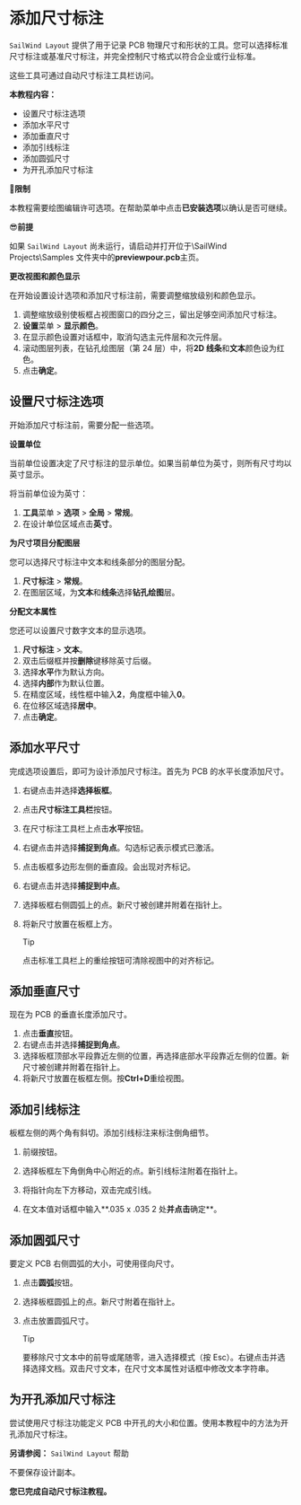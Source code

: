 # 添加尺寸标注

`SailWind Layout` 提供了用于记录 PCB 物理尺寸和形状的工具。您可以选择标准尺寸标注或基准尺寸标注，并完全控制尺寸格式以符合企业或行业标准。

这些工具可通过自动尺寸标注工具栏访问。

**本教程内容：**

- 设置尺寸标注选项
- 添加水平尺寸
- 添加垂直尺寸
- 添加引线标注
- 添加圆弧尺寸
- 为开孔添加尺寸标注

🙊**限制**

本教程需要绘图编辑许可选项。在帮助菜单中点击**已安装选项**以确认是否可继续。

😎**前提**

如果 `SailWind Layout` 尚未运行，请启动并打开位于\SailWind Projects\Samples 文件夹中的**previewpour.pcb**主页。

**更改视图和颜色显示**

在开始设置设计选项和添加尺寸标注前，需要调整缩放级别和颜色显示。

1. 调整缩放级别使板框占视图窗口的四分之三，留出足够空间添加尺寸标注。
2. **设置**菜单 > **显示颜色**。
3. 在显示颜色设置对话框中，取消勾选主元件层和次元件层。
4. 滚动图层列表，在钻孔绘图层（第 24 层）中，将**2D 线条**和**文本**颜色设为红色。
5. 点击**确定**。

## 设置尺寸标注选项

开始添加尺寸标注前，需要分配一些选项。

**设置单位**

当前单位设置决定了尺寸标注的显示单位。如果当前单位为英寸，则所有尺寸均以英寸显示。

将当前单位设为英寸：

1. **工具**菜单 > **选项** > **全局** > **常规**。
2. 在设计单位区域点击**英寸**。

**为尺寸项目分配图层**

您可以选择尺寸标注中文本和线条部分的图层分配。

1. **尺寸标注** > **常规**。
2. 在图层区域，为**文本**和**线条**选择**钻孔绘图**层。

**分配文本属性**

您还可以设置尺寸数字文本的显示选项。

1. **尺寸标注** > **文本**。
2. 双击后缀框并按**删除**键移除英寸后缀。
4. 选择**水平**作为默认方向。
5. 选择**内部**作为默认位置。
6. 在精度区域，线性框中输入**2**，角度框中输入**0**。
7. 在位移区域选择**居中**。
8. 点击**确定**。

## 添加水平尺寸

完成选项设置后，即可为设计添加尺寸标注。首先为 PCB 的水平长度添加尺寸。

1. 右键点击并选择**选择板框**。
2. 点击**尺寸标注工具栏**按钮。
3. 在尺寸标注工具栏上点击**水平**按钮。
4. 右键点击并选择**捕捉到角点**。勾选标记表示模式已激活。
5. 点击板框多边形左侧的垂直段。会出现对齐标记。
6. 右键点击并选择**捕捉到中点**。
7. 选择板框右侧圆弧上的点。新尺寸被创建并附着在指针上。
8. 将新尺寸放置在板框上方。

   > [!TIP]
   > 点击标准工具栏上的重绘按钮可清除视图中的对齐标记。

## 添加垂直尺寸

现在为 PCB 的垂直长度添加尺寸。

1. 点击**垂直**按钮。
2. 右键点击并选择**捕捉到角点**。
3. 选择板框顶部水平段靠近左侧的位置，再选择底部水平段靠近左侧的位置。新尺寸被创建并附着在指针上。
4. 将新尺寸放置在板框左侧。按**Ctrl+D**重绘视图。

## 添加引线标注

板框左侧的两个角有斜切。添加引线标注来标注倒角细节。

1. 前缀按钮。

2. 选择板框左下角倒角中心附近的点。新引线标注附着在指针上。
3. 将指针向左下方移动，双击完成引线。
4. 在文本值对话框中输入**.035 x .035 2 处**并点击**确定**。

## 添加圆弧尺寸

要定义 PCB 右侧圆弧的大小，可使用径向尺寸。

1. 点击**圆弧**按钮。
2. 选择板框圆弧上的点。新尺寸附着在指针上。
3. 点击放置圆弧尺寸。

   > [!TIP]
   > 要移除尺寸文本中的前导或尾随零，进入选择模式（按 Esc）。右键点击并选择选择文档。双击尺寸文本，在尺寸文本属性对话框中修改文本字符串。

## 为开孔添加尺寸标注

尝试使用尺寸标注功能定义 PCB 中开孔的大小和位置。使用本教程中的方法为开孔添加尺寸标注。

**另请参阅：** `SailWind Layout` 帮助

不要保存设计副本。

**您已完成自动尺寸标注教程。**